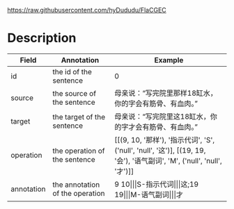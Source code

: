 https://raw.githubusercontent.com/hyDududu/FlaCGEC

# Description
| Field      | Annotation                      | Example                                                                                                    |
| ---------- | ------------------------------- | ---------------------------------------------------------------------------------------------------------- |
| id         | the id of the sentence          | 0                                                                                                          |
| source     | the source of the sentence      | 母亲说：“写完院里那样18缸水，你的字会有筋骨、有血肉。”                                                                              |
| target     | the target of the sentence      | 母亲说：“写完院里这18缸水，你的字才会有筋骨、有血肉。”                                                                              |
| operation  | the operation of the sentence   | [[(9, 10, '那样'), '指示代词', 'S', ('null', 'null', '这')], [(19, 19, '会'), '语气副词', 'M', ('null', 'null', '才')]] |
| annotation | the annotation of the operation | 9 10\|\|\|S-指示代词\|\|\|这;19 19\|\|\|M-语气副词\|\|\|才                                                           |